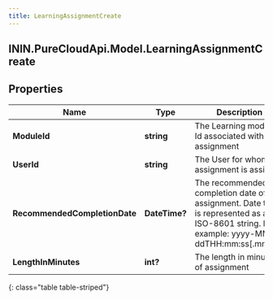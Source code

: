 ```yaml
---
title: LearningAssignmentCreate
---
```

## ININ.PureCloudApi.Model.LearningAssignmentCreate

## Properties

|Name | Type | Description | Notes|
|------------ | ------------- | ------------- | -------------|
| **ModuleId** | **string** | The Learning module Id associated with this assignment | |
| **UserId** | **string** | The User for whom the assignment is assigned | |
| **RecommendedCompletionDate** | **DateTime?** | The recommended completion date of assignment. Date time is represented as an ISO-8601 string. For example: yyyy-MM-ddTHH:mm:ss[.mmm]Z | [optional] |
| **LengthInMinutes** | **int?** | The length in minutes of assignment | [optional] |
{: class="table table-striped"}


